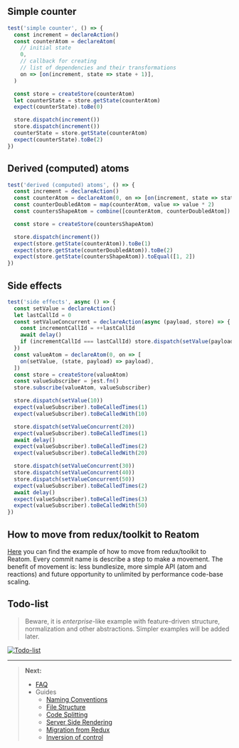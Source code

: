 ## Simple counter

```js
test('simple counter', () => {
  const increment = declareAction()
  const counterAtom = declareAtom(
    // initial state
    0,
    // callback for creating
    // list of dependencies and their transformations
    on => [on(increment, state => state + 1)],
  )

  const store = createStore(counterAtom)
  let counterState = store.getState(counterAtom)
  expect(counterState).toBe(0)

  store.dispatch(increment())
  store.dispatch(increment())
  counterState = store.getState(counterAtom)
  expect(counterState).toBe(2)
})
```

## Derived (computed) atoms

```js
test('derived (computed) atoms', () => {
  const increment = declareAction()
  const counterAtom = declareAtom(0, on => [on(increment, state => state + 1)])
  const counterDoubledAtom = map(counterAtom, value => value * 2)
  const countersShapeAtom = combine([counterAtom, counterDoubledAtom])

  const store = createStore(countersShapeAtom)

  store.dispatch(increment())
  expect(store.getState(counterAtom)).toBe(1)
  expect(store.getState(counterDoubledAtom)).toBe(2)
  expect(store.getState(countersShapeAtom)).toEqual([1, 2])
})
```

## Side effects

```js
test('side effects', async () => {
  const setValue = declareAction()
  let lastCallId = 0
  const setValueConcurrent = declareAction(async (payload, store) => {
    const incrementCallId = ++lastCallId
    await delay()
    if (incrementCallId === lastCallId) store.dispatch(setValue(payload))
  })
  const valueAtom = declareAtom(0, on => [
    on(setValue, (state, payload) => payload),
  ])
  const store = createStore(valueAtom)
  const valueSubscriber = jest.fn()
  store.subscribe(valueAtom, valueSubscriber)

  store.dispatch(setValue(10))
  expect(valueSubscriber).toBeCalledTimes(1)
  expect(valueSubscriber).toBeCalledWith(10)

  store.dispatch(setValueConcurrent(20))
  expect(valueSubscriber).toBeCalledTimes(1)
  await delay()
  expect(valueSubscriber).toBeCalledTimes(2)
  expect(valueSubscriber).toBeCalledWith(20)

  store.dispatch(setValueConcurrent(30))
  store.dispatch(setValueConcurrent(40))
  store.dispatch(setValueConcurrent(50))
  expect(valueSubscriber).toBeCalledTimes(2)
  await delay()
  expect(valueSubscriber).toBeCalledTimes(3)
  expect(valueSubscriber).toBeCalledWith(50)
})
```

## How to move from redux/toolkit to Reatom

[Here](https://github.com/artalar/rtk-github-issues-example/pull/1/commits) you can find the example of how to move from redux/toolkit to Reatom. Every commit name is describe a step to make a movement. The benefit of movement is: less bundlesize, more simple API (atom and reactions) and future opportunity to unlimited by performance code-base scaling.

## Todo-list

> Beware, it is _enterprise_-like example with feature-driven structure, normalization and other abstractions. Simpler examples will be added later.

[![Todo-list](https://codesandbox.io/static/img/play-codesandbox.svg)](https://codesandbox.io/s/reatom-todo-app-timetravel-zz0tj)

---

> **Next:**
>
> - [FAQ](https://reatom.js.org/#/faq)
> - Guides
>   - [Naming Conventions](/guides/naming-conventions.md)
>   - [File Structure](/guides/file-structure.md)
>   - [Code Splitting](/guides/code-splitting.md)
>   - [Server Side Rendering](/guides/server-side-rendering.md)
>   - [Migration from Redux](/guides/migration-from-redux.md)
>   - [Inversion of control](/guides/IoC.md)
